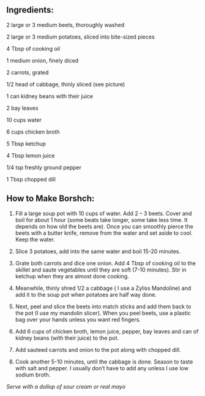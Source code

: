 ## Ingredients:
2 large or 3 medium beets, thoroughly washed

2 large or 3 medium potatoes, sliced into bite-sized pieces

4 Tbsp of cooking oil

1 medium onion, finely diced

2 carrots, grated

1/2 head of cabbage, thinly sliced (see picture)

1 can kidney beans with their juice

2 bay leaves

10 cups water

6 cups chicken broth

5 Tbsp ketchup

4 Tbsp lemon juice

1/4 tsp freshly ground pepper

1 Tbsp chopped dill


## How to Make Borshch:
1. Fill a large soup pot with 10 cups of water. Add 2 – 3 beets. Cover and boil for about 1 hour (some beats take longer, some take less time. It depends on how old the beets are). Once you can smoothly pierce the beets with a butter knife, remove from the water and set aside to cool. Keep the water.

2. Slice 3 potatoes, add into the same water and boil 15-20 minutes.

3. Grate both carrots and dice one onion. Add 4 Tbsp of cooking oil to the skillet and saute vegetables until they are soft (7-10 minutes). Stir in ketchup when they are almost done cooking.

4. Meanwhile, thinly shred 1/2 a cabbage ( I use a Zyliss Mandoline) and add it to the soup pot when potatoes are half way done.

5. Next, peel and slice the beets into match sticks and add them back to the pot (I use my mandolin slicer). When you peel beets, use a plastic bag over your hands unless you want red fingers.

6. Add 6 cups of chicken broth, lemon juice, pepper, bay leaves and can of kidney beans (with their juice) to the pot.

7. Add sauteed carrots and onion to the pot along with chopped dill.

8. Cook another 5-10 minutes, until the cabbage is done. Season to taste with salt and pepper. I usually don’t have to add any unless I use low sodium broth.

_Serve with a dollop of sour cream or real mayo_
